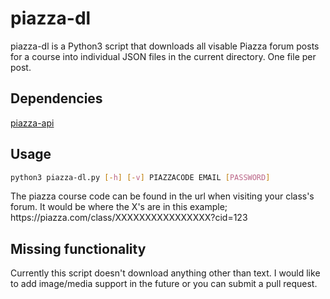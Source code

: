 # piazza-dl

piazza-dl is a Python3 script that downloads all visable Piazza forum posts for a course into individual JSON files in the current directory. One file per post.

## Dependencies
[piazza-api](https://github.com/hfaran/piazza-api)

## Usage
```bash session
python3 piazza-dl.py [-h] [-v] PIAZZACODE EMAIL [PASSWORD]
```
The piazza course code can be found in the url when visiting your class's forum. It would be where the X's are in this example; https[]()://piazza.com/class/XXXXXXXXXXXXXXXX?cid=123

## Missing functionality
Currently this script doesn't download anything other than text. I would like to add image/media support in the future or you can submit a pull request.
